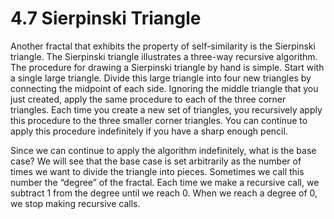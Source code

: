 # 4.7 Sierpinski Triangle

Another fractal that exhibits the property of self-similarity is the Sierpinski triangle. The Sierpinski triangle illustrates a three-way recursive algorithm. The procedure for drawing a Sierpinski triangle by hand is simple. Start with a single large triangle. Divide this large triangle into four new triangles by connecting the midpoint of each side. Ignoring the middle triangle that you just created, apply the same procedure to each of the three corner triangles. Each time you create a new set of triangles, you recursively apply this procedure to the three smaller corner triangles. You can continue to apply this procedure indefinitely if you have a sharp enough pencil.

Since we can continue to apply the algorithm indefinitely, what is the base case? We will see that the base case is set arbitrarily as the number of times we want to divide the triangle into pieces. Sometimes we call this number the “degree” of the fractal. Each time we make a recursive call, we subtract 1 from the degree until we reach 0. When we reach a degree of 0, we stop making recursive calls.

```js

```



